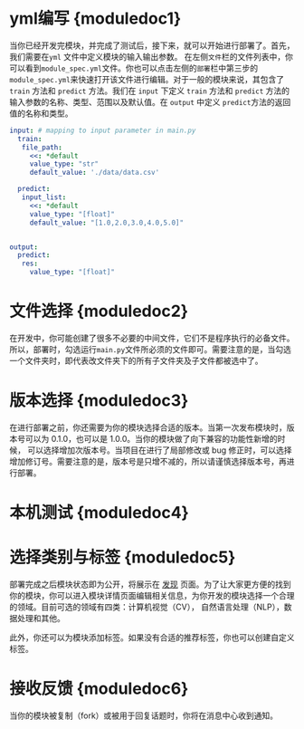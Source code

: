 # yml编写 {moduledoc1}

当你已经开发完模块，并完成了测试后，接下来，就可以开始进行部署了。首先，我们需要在`yml` 文件中定义模块的输入输出参数。
在左侧`文件`栏的文件列表中，你可以看到`module_spec.yml`文件。你也可以点击左侧的`部署`栏中第三步的`module_spec.yml`来快速打开该文件进行编辑。对于一般的模块来说，其包含了 `train` 方法和 `predict` 方法。我们在 `input` 下定义 `train` 方法和 `predict` 方法的输入参数的名称、类型、范围以及默认值。在 `output` 中定义 `predict`方法的返回值的名称和类型。

```yaml
input: # mapping to input parameter in main.py
  train:
   file_path:
     <<: *default
     value_type: "str"
     default_value: './data/data.csv'

  predict:
   input_list:
     <<: *default
     value_type: "[float]"
     default_value: "[1.0,2.0,3.0,4.0,5.0]"


output:
  predict:
   res:
     value_type: "[float]"

```

# 文件选择 {moduledoc2}

在开发中，你可能创建了很多不必要的中间文件，它们不是程序执行的必备文件。所以，部署时，勾选运行`main.py`文件所必须的文件即可。需要注意的是，当勾选一个文件夹时，即代表改文件夹下的所有子文件夹及子文件都被选中了。
 
# 版本选择 {moduledoc3}

在进行部署之前，你还需要为你的模块选择合适的版本。当第一次发布模块时，版本号可以为 0.1.0，也可以是 1.0.0。当你的模块做了向下兼容的功能性新增的时候， 可以选择增加次版本号。当项目在进行了局部修改或 bug 修正时，可以选择增加修订号。需要注意的是，版本号是只增不减的，所以请谨慎选择版本号，再进行部署。

# 本机测试 {moduledoc4}

# 选择类别与标签 {moduledoc5}

部署完成之后模块状态即为公开，将展示在 [发现](http://www.momodel.cn:8899/#/explore?&type=hot&classification=all) 页面。为了让大家更方便的找到你的模块，你可以进入模块详情页面编辑相关信息，为你开发的模块选择一个合理的领域。目前可选的领域有四类：计算机视觉（CV）， 自然语言处理（NLP），数据处理和其他。

此外，你还可以为模块添加标签。如果没有合适的推荐标签，你也可以创建自定义标签。
# 接收反馈 {moduledoc6}

当你的模块被复制（fork）或被用于回复话题时，你将在消息中心收到通知。
